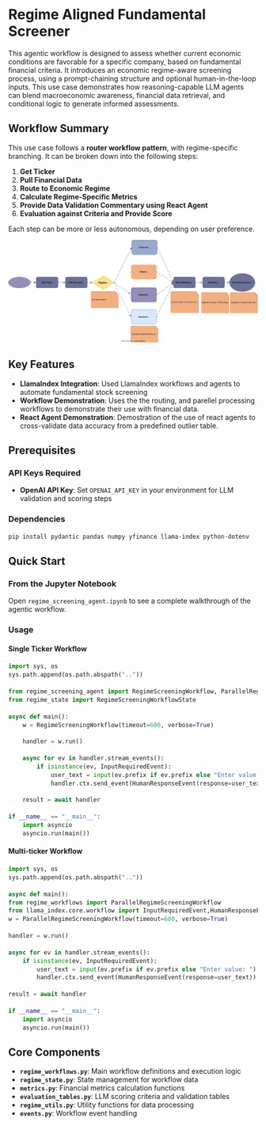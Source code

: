 # Regime Aligned Fundamental Screener

This agentic workflow is designed to assess whether current economic conditions are favorable for a specific company, based on fundamental financial criteria. It introduces an economic regime-aware screening process, using a prompt-chaining structure and optional human-in-the-loop inputs. This use case demonstrates how reasoning-capable LLM agents can blend macroeconomic awareness, financial data retrieval, and conditional logic to generate informed assessments.

## Workflow Summary

This use case follows a **router workflow pattern**, with regime-specific branching. It can be broken down into the following steps:

1. **Get Ticker** 
2. **Pull Financial Data**
3. **Route to Economic Regime**
4. **Calculate Regime-Specific Metrics**
5. **Provide Data Validation Commentary using React Agent** 
6. **Evaluation against Criteria and Provide Score**

Each step can be more or less autonomous, depending on user preference.

![Economic Regime Fundamentals](../assets/svgs/economic_regime_fundamentals.drawio.svg)

## Key Features

- **LlamaIndex Integration**: Used LlamaIndex workflows and agents to automate fundamental stock screening 
- **Workflow Demonstration**: Uses the the routing, and parellel processing workflows to demonstrate their use with financial data.
- **React Agent Demonstration**: Demostration of the use of react agents to cross-validate data accuracy from a predefined outlier table. 


## Prerequisites

### API Keys Required
- **OpenAI API Key**: Set `OPENAI_API_KEY` in your environment for LLM validation and scoring steps

### Dependencies
```bash
pip install pydantic pandas numpy yfinance llama-index python-dotenv
```

## Quick Start

### From the Jupyter Notebook

Open `regime_screening_agent.ipynb` to see a complete walkthrough of the agentic workflow.

### Usage

#### Single Ticker Workflow

```python
import sys, os
sys.path.append(os.path.abspath(".."))

from regime_screening_agent import RegimeScreeningWorkflow, ParallelRegimeScreeningWorkflow
from regime_state import RegimeScreeningWorkflowState

async def main():
    w = RegimeScreeningWorkflow(timeout=600, verbose=True)

    handler = w.run() 

    async for ev in handler.stream_events():
        if isinstance(ev, InputRequiredEvent):
            user_text = input(ev.prefix if ev.prefix else "Enter value: ")
            handler.ctx.send_event(HumanResponseEvent(response=user_text))

    result = await handler

if __name__ == "__main__":
    import asyncio
    asyncio.run(main())
```

#### Multi-ticker Workflow
```python
import sys, os
sys.path.append(os.path.abspath(".."))

async def main():
from regime_workflows import ParallelRegimeScreeningWorkflow
from llama_index.core.workflow import InputRequiredEvent,HumanResponseEvent
w = ParallelRegimeScreeningWorkflow(timeout=600, verbose=True)

handler = w.run()  

async for ev in handler.stream_events():
    if isinstance(ev, InputRequiredEvent):
        user_text = input(ev.prefix if ev.prefix else "Enter value: ")
        handler.ctx.send_event(HumanResponseEvent(response=user_text))

result = await handler

if __name__ == "__main__":
    import asyncio
    asyncio.run(main())
```

## Core Components

- **`regime_workflows.py`**: Main workflow definitions and execution logic
- **`regime_state.py`**: State management for workflow data
- **`metrics.py`**: Financial metrics calculation functions
- **`evaluation_tables.py`**: LLM scoring criteria and validation tables
- **`regime_utils.py`**: Utility functions for data processing
- **`events.py`**: Workflow event handling



